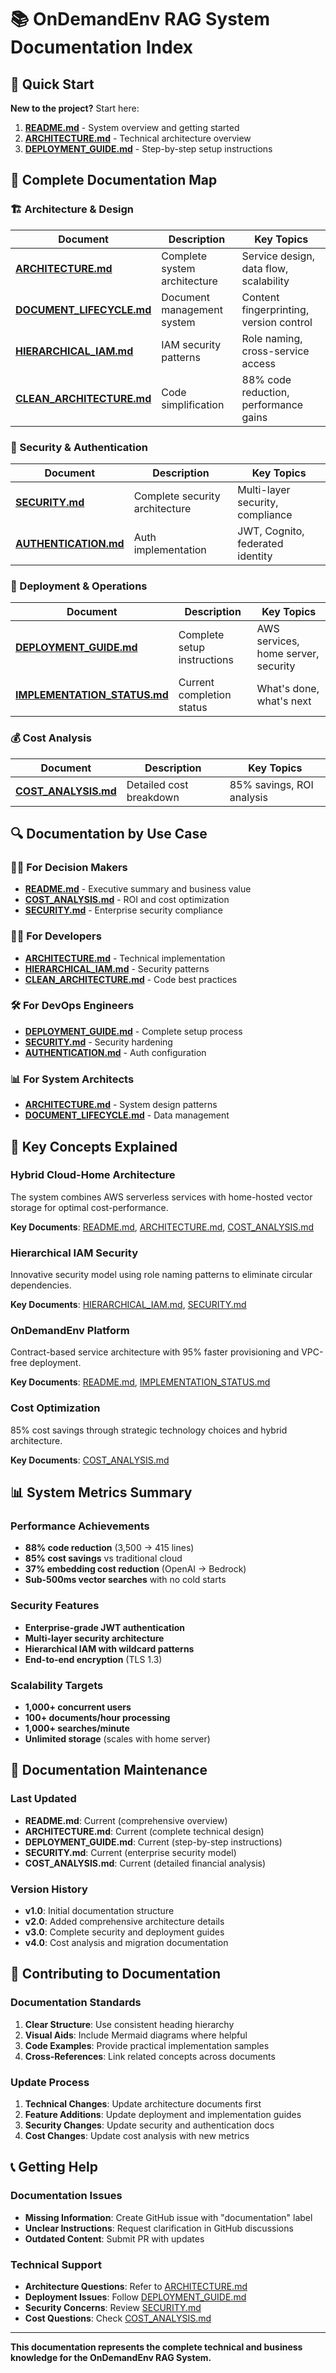 # 📚 OnDemandEnv RAG System Documentation Index

## 🎯 Quick Start

**New to the project?** Start here:
1. **[README.md](README.md)** - System overview and getting started
2. **[ARCHITECTURE.md](ARCHITECTURE.md)** - Technical architecture overview
3. **[DEPLOYMENT_GUIDE.md](DEPLOYMENT_GUIDE.md)** - Step-by-step setup instructions

## 📖 Complete Documentation Map

### 🏗️ Architecture & Design
| Document | Description | Key Topics |
|----------|-------------|------------|
| **[ARCHITECTURE.md](ARCHITECTURE.md)** | Complete system architecture | Service design, data flow, scalability |
| **[DOCUMENT_LIFECYCLE.md](DOCUMENT_LIFECYCLE.md)** | Document management system | Content fingerprinting, version control |
| **[HIERARCHICAL_IAM.md](HIERARCHICAL_IAM.md)** | IAM security patterns | Role naming, cross-service access |
| **[CLEAN_ARCHITECTURE.md](CLEAN_ARCHITECTURE.md)** | Code simplification | 88% code reduction, performance gains |

### 🔐 Security & Authentication
| Document | Description | Key Topics |
|----------|-------------|------------|
| **[SECURITY.md](SECURITY.md)** | Complete security architecture | Multi-layer security, compliance |
| **[AUTHENTICATION.md](AUTHENTICATION.md)** | Auth implementation | JWT, Cognito, federated identity |

### 🚀 Deployment & Operations
| Document | Description | Key Topics |
|----------|-------------|------------|
| **[DEPLOYMENT_GUIDE.md](DEPLOYMENT_GUIDE.md)** | Complete setup instructions | AWS services, home server, security |
| **[IMPLEMENTATION_STATUS.md](IMPLEMENTATION_STATUS.md)** | Current completion status | What's done, what's next |

### 💰 Cost Analysis
| Document | Description | Key Topics |
|----------|-------------|------------|
| **[COST_ANALYSIS.md](COST_ANALYSIS.md)** | Detailed cost breakdown | 85% savings, ROI analysis |


## 🔍 Documentation by Use Case

### 👨‍💼 For Decision Makers
- **[README.md](README.md)** - Executive summary and business value
- **[COST_ANALYSIS.md](COST_ANALYSIS.md)** - ROI and cost optimization
- **[SECURITY.md](SECURITY.md)** - Enterprise security compliance

### 👨‍💻 For Developers
- **[ARCHITECTURE.md](ARCHITECTURE.md)** - Technical implementation
- **[HIERARCHICAL_IAM.md](HIERARCHICAL_IAM.md)** - Security patterns
- **[CLEAN_ARCHITECTURE.md](CLEAN_ARCHITECTURE.md)** - Code best practices

### 🛠️ For DevOps Engineers
- **[DEPLOYMENT_GUIDE.md](DEPLOYMENT_GUIDE.md)** - Complete setup process
- **[SECURITY.md](SECURITY.md)** - Security hardening
- **[AUTHENTICATION.md](AUTHENTICATION.md)** - Auth configuration

### 📊 For System Architects
- **[ARCHITECTURE.md](ARCHITECTURE.md)** - System design patterns
- **[DOCUMENT_LIFECYCLE.md](DOCUMENT_LIFECYCLE.md)** - Data management

## 🎯 Key Concepts Explained

### Hybrid Cloud-Home Architecture
The system combines AWS serverless services with home-hosted vector storage for optimal cost-performance.

**Key Documents**: [README.md](README.md), [ARCHITECTURE.md](ARCHITECTURE.md), [COST_ANALYSIS.md](COST_ANALYSIS.md)

### Hierarchical IAM Security
Innovative security model using role naming patterns to eliminate circular dependencies.

**Key Documents**: [HIERARCHICAL_IAM.md](HIERARCHICAL_IAM.md), [SECURITY.md](SECURITY.md)

### OnDemandEnv Platform
Contract-based service architecture with 95% faster provisioning and VPC-free deployment.

**Key Documents**: [README.md](README.md), [IMPLEMENTATION_STATUS.md](IMPLEMENTATION_STATUS.md)

### Cost Optimization
85% cost savings through strategic technology choices and hybrid architecture.

**Key Documents**: [COST_ANALYSIS.md](COST_ANALYSIS.md)

## 📊 System Metrics Summary

### Performance Achievements
- **88% code reduction** (3,500 → 415 lines)
- **85% cost savings** vs traditional cloud
- **37% embedding cost reduction** (OpenAI → Bedrock)
- **Sub-500ms vector searches** with no cold starts

### Security Features
- **Enterprise-grade JWT authentication**
- **Multi-layer security architecture**
- **Hierarchical IAM with wildcard patterns**
- **End-to-end encryption** (TLS 1.3)

### Scalability Targets
- **1,000+ concurrent users**
- **100+ documents/hour processing**
- **1,000+ searches/minute**
- **Unlimited storage** (scales with home server)

## 🔄 Documentation Maintenance

### Last Updated
- **README.md**: Current (comprehensive overview)
- **ARCHITECTURE.md**: Current (complete technical design)
- **DEPLOYMENT_GUIDE.md**: Current (step-by-step instructions)
- **SECURITY.md**: Current (enterprise security model)
- **COST_ANALYSIS.md**: Current (detailed financial analysis)

### Version History
- **v1.0**: Initial documentation structure
- **v2.0**: Added comprehensive architecture details
- **v3.0**: Complete security and deployment guides
- **v4.0**: Cost analysis and migration documentation

## 🤝 Contributing to Documentation

### Documentation Standards
1. **Clear Structure**: Use consistent heading hierarchy
2. **Visual Aids**: Include Mermaid diagrams where helpful
3. **Code Examples**: Provide practical implementation samples
4. **Cross-References**: Link related concepts across documents

### Update Process
1. **Technical Changes**: Update architecture documents first
2. **Feature Additions**: Update deployment and implementation guides
3. **Security Changes**: Update security and authentication docs
4. **Cost Changes**: Update cost analysis with new metrics

## 📞 Getting Help

### Documentation Issues
- **Missing Information**: Create GitHub issue with "documentation" label
- **Unclear Instructions**: Request clarification in GitHub discussions
- **Outdated Content**: Submit PR with updates

### Technical Support
- **Architecture Questions**: Refer to [ARCHITECTURE.md](ARCHITECTURE.md)
- **Deployment Issues**: Follow [DEPLOYMENT_GUIDE.md](DEPLOYMENT_GUIDE.md)
- **Security Concerns**: Review [SECURITY.md](SECURITY.md)
- **Cost Questions**: Check [COST_ANALYSIS.md](COST_ANALYSIS.md)

---

**This documentation represents the complete technical and business knowledge for the OnDemandEnv RAG System.** 
